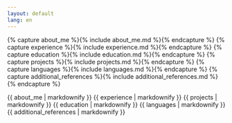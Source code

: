 ```yaml
---
layout: default
lang: en
---
```


{% capture about_me %}{% include about_me.md %}{% endcapture %}
{% capture experience %}{% include experience.md %}{% endcapture %}
{% capture education %}{% include education.md %}{% endcapture %}
{% capture projects %}{% include projects.md %}{% endcapture %}
{% capture languages %}{% include languages.md %}{% endcapture %}
{% capture additional_references %}{% include additional_references.md %}{% endcapture %}

{{ about_me | markdownify }}
{{ experience | markdownify }}
{{ projects | markdownify }}
{{ education | markdownify }}
{{ languages | markdownify }}
{{ additional_references | markdownify }}
